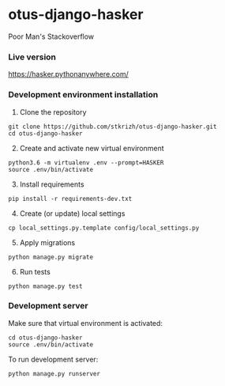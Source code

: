 # otus-django-hasker
Poor Man's Stackoverflow

### Live version
https://hasker.pythonanywhere.com/

### Development environment installation

1. Clone the repository
```
git clone https://github.com/stkrizh/otus-django-hasker.git
cd otus-django-hasker
```

2. Create and activate new virtual environment
```
python3.6 -m virtualenv .env --prompt=HASKER
source .env/bin/activate
```

3. Install requirements
```
pip install -r requirements-dev.txt
```

4. Create (or update) local settings
```
cp local_settings.py.template config/local_settings.py
```

5. Apply migrations
```
python manage.py migrate
```

6. Run tests
```
python manage.py test
```

### Development server
Make sure that virtual environment is activated:
```
cd otus-django-hasker
source .env/bin/activate
```

To run development server:
```
python manage.py runserver
```
